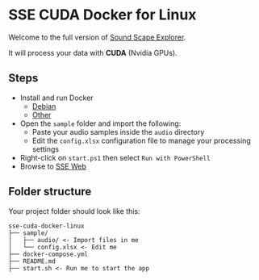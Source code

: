 # SSE CUDA Docker for Linux

Welcome to the full version of [Sound Scape Explorer](https://github.com/sound-scape-explorer/sound-scape-explorer).

It will process your data with **CUDA** (Nvidia GPUs).

## Steps

- Install and run Docker
  - [Debian](https://docs.docker.com/engine/install/debian/)
  - [Other](https://docs.docker.com/engine/install/)
- Open the `sample` folder and import the following:
  - Paste your audio samples inside the `audio` directory
  - Edit the `config.xlsx` configuration file to manage your processing settings
- Right-click on `start.ps1` then select `Run with PowerShell`
- Browse to [SSE Web](http://localhost:8080)

## Folder structure

Your project folder should look like this:

```
sse-cuda-docker-linux
├── sample/
│   ├── audio/ <- Import files in me
│   └── config.xlsx <- Edit me
├── docker-compose.yml
├── README.md
├── start.sh <- Run me to start the app
```
